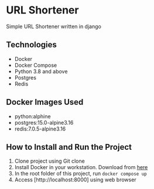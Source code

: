 # URL Shortener
Simple URL Shortener written in django

## Technologies
- Docker
- Docker Compose
- Python 3.8 and above
- Postgres
- Redis

## Docker Images Used
- python:alphine
- postgres:15.0-alpine3.16
- redis:7.0.5-alpine3.16

## How to Install and Run the Project
1. Clone project using Git clone
2. Install Docker in your workstation. Download from [here](https://www.docker.com/)
3. In the root folder of this project, run ` docker compose up `
4. Access [http://localhost:8000] using web browser
